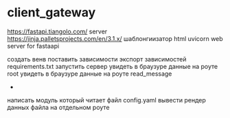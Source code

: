 # client_gateway


https://fastapi.tiangolo.com/ server
https://jinja.palletsprojects.com/en/3.1.x/ шаблонгиизатор html
uvicorn web server for fastaapi

создать венв
поставить зависимости
экспорт зависимостей requirements.txt
запустить сервер
увидеть в браузуре данные на роуте root
увидеть в браузуре данные на роуте read_message

*
написать модуль который читает файл config.yaml
вывести рендер данных файла на отдельном роуте
